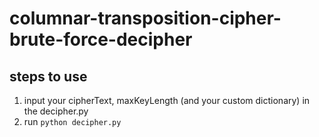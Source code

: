 # columnar-transposition-cipher-brute-force-decipher
## steps to use
1. input your cipherText, maxKeyLength (and your custom dictionary) in the decipher.py
2. run `python decipher.py`
